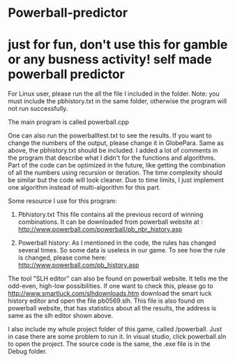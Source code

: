 # Powerball-predictor

just for fun, don't use this for gamble or any busness activity! self made powerball predictor
==============================================================================

For Linux user, please run the all the file I included in the folder. Note: you must include the pbhistory.txt in the same folder, otherwise the program will not run successfully.


The main program is called powerball.cpp

One can also run the powerballtest.txt to see the results. If you want to change the numbers of the output, please change it in GlobePara. Same as above, the pbhistory.txt should be included.
I added a lot of comments in the program that describe what I didn't for the functions and algorithms. Part of the code can be optimized in the future, like getting the combination of all the numbers using recursion or iteration. The time complexity should be similar but the code will look cleaner. Due to time limits, I just implement one algorithm instead of multi-algorithm for this part. 

Some resource I use for this program:
1.	Pbhistory.txt
This file contains all the previous record of winning combinations. It can be downloaded from powerball website at : http://www.powerball.com/powerball/pb_nbr_history.asp

2.	Powerball history:
As I mentioned in the code, the rules has changed several times. So some data is useless in our game. To see how the rule is changed, please come here: http://www.powerball.com/pb_history.asp 

 
The tool "SLH editor" can also be found on powerball website. It tells me the odd-even, high-low possibilities.
If one want to check this, please go to http://www.smartluck.com/slhdownloads.htm download the smart luck history editor and open the file pb0569.slh. This file is also found on powerball website, that has statistics about all the results, the address is same as the slh editor shown above.

I also include my whole project folder of this game, called /powerball. Just in case there are some problem to run it. In visual studio, click powerball.sln to open the project. The source code is the same, the .exe file is in the Debug folder.
